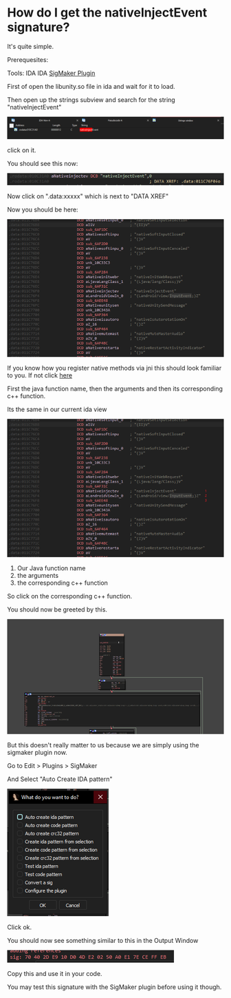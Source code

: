 # How do I get the nativeInjectEvent signature?

It's quite simple.

Prerequesites:

Tools:
IDA
IDA [SigMaker Plugin](https://github.com/ajkhoury/SigMaker-x64)

First of open the libunity.so file in ida and wait for it to load.

Then open up the strings subview and search for the string "nativeInjectEvent"

![Strings Subview](Images/nie_images/strings_subview.PNG)

click on it.

You should see this now:

![Get Xref](Images/nie_images/get_xref.PNG)

Now click on ".data:xxxxx" which is next to "DATA XREF"

Now you should be here:

![reg native array](Images/nie_images/reg_native_array.PNG)

If you know how you register native methods via jni this should look familiar to you. If not click [here](https://github.com/Octowolve/Hooking-Template-With-Mod-Menu/blob/40ad2c2fd85ff850ce6a3b427c8c4f87e3bf3c7c/app/src/main/cpp/main.cpp#L139)

First the java function name, then the arguments and then its corresponding c++ function.

Its the same in our current ida view

![method array](Images/nie_images/method_array.png)

1. Our Java function name
2. the arguments
3. the corresponding c++ function

So click on the corresponding c++ function.

You should now be greeted by this.

![ida view](Images/nie_images/ida_view.PNG)

 But this doesn't really matter to us because we are simply using the sigmaker plugin now.

 Go to Edit > Plugins > SigMaker

 And Select "Auto Create IDA pattern"

 ![sig maker](Images/nie_images/sigmaker.PNG)

 Click ok.

 You should now see something similar to this in the Output Window

 ![signature](Images/nie_images/signature.PNG)

 Copy this and use it in your code.

 


 You may test this signature with the SigMaker plugin before using it though.